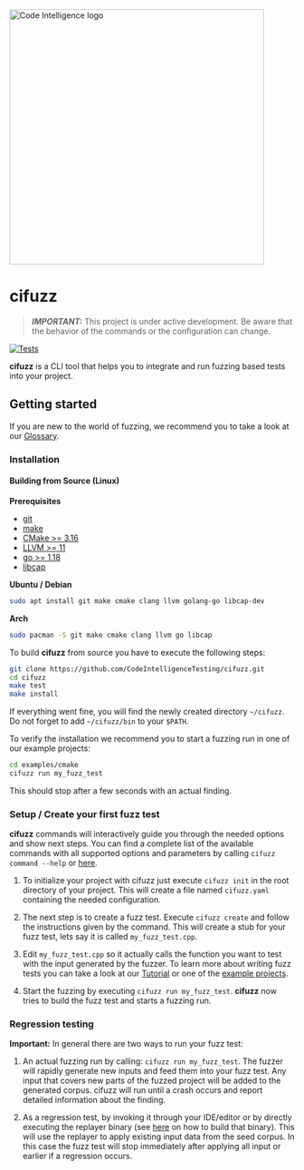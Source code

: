 <a href="https://www.code-intelligence.com/">
<img src="https://www.code-intelligence.com/hubfs/Logos/CI%20Logos/Logo_quer_white.png" alt="Code Intelligence logo" width="450px">
</a>

# cifuzz

> **_IMPORTANT:_** This project is under active development. 
Be aware that the behavior of the commands or the configuration 
can change.

[![Tests](https://github.com/CodeIntelligenceTesting/cifuzz/actions/workflows/pipeline_pr.yml/badge.svg?branch=main)](https://github.com/CodeIntelligenceTesting/cifuzz/actions/workflows/pipeline_pr.yml)

**cifuzz** is a CLI tool that helps you to integrate and run fuzzing 
based tests into your project.

## Getting started
If you are new to the world of fuzzing, we recommend you to take a 
look at our [Glossary](docs/Glossary.md).

### Installation

#### Building from Source (Linux)

**Prerequisites**
* [git](https://git-scm.com/)
* [make](https://www.gnu.org/software/make/)
* [CMake >= 3.16](https://cmake.org/)
* [LLVM >= 11](https://clang.llvm.org/get_started.html)
* [go >= 1.18](https://go.dev/doc/install)
* [libcap](https://man7.org/linux/man-pages/man3/libcap.3.html)


**Ubuntu / Debian**
```bash
sudo apt install git make cmake clang llvm golang-go libcap-dev 
```

**Arch**
```bash
sudo pacman -S git make cmake clang llvm go libcap
```

To build **cifuzz** from source you have to execute the following steps:
```bash
git clone https://github.com/CodeIntelligenceTesting/cifuzz.git
cd cifuzz
make test
make install
```
If everything went fine, you will find the newly created directory 
`~/cifuzz`. Do not forget to add `~/cifuzz/bin` to your `$PATH`.

To verify the installation we recommend you to start a fuzzing run
in one of our example projects:
``` bash
cd examples/cmake
cifuzz run my_fuzz_test
```
This should stop after a few seconds with an actual finding.

### Setup / Create your first fuzz test

**cifuzz** commands will interactively guide you through the needed 
options and show next steps. You can find a complete 
list of the available commands with all supported options and 
parameters by calling `cifuzz command --help` or 
[here](https://github.com/CodeIntelligenceTesting/cifuzz/wiki/cifuzz).

1. To initialize your project with cifuzz just execute `cifuzz init` 
in the root directory of your project. This will create a file named 
`cifuzz.yaml` containing the needed configuration.

2. The next step is to create a fuzz test. Execute `cifuzz create` 
and follow the instructions given by the command. This will create a 
stub for your fuzz test, lets say it is called `my_fuzz_test.cpp`.

3. Edit `my_fuzz_test.cpp` so it actually calls the function you want 
to test with the input generated by the fuzzer. To learn more about 
writing fuzz tests you can take a look at our 
[Tutorial](docs/How-To-Write-A-Fuzz-Test.md) or one of the 
[example projects](examples).

4. Start the fuzzing by executing `cifuzz run my_fuzz_test`. 
**cifuzz** now tries to build the fuzz test and starts a fuzzing run.

### Regression testing

**Important:** In general there are two ways to run your fuzz test:

1. An actual fuzzing run by calling: `cifuzz run my_fuzz_test`.
The fuzzer will rapidly generate new inputs and feed them into your 
fuzz test. Any input that covers new parts of the fuzzed project will 
be added to the generated corpus. cifuzz will run until a crash occurs 
and report detailed information about the finding.

2. As a regression test, by invoking it through your IDE/editor or by
directly executing the replayer binary 
(see [here](docs/How-To-Write-A-Fuzz-Test.md#how-to-buildcompile-your-fuzz-tests)
on how to build that binary).
This will use the replayer to apply existing input data from the
seed corpus. In this case the fuzz test will stop immediately after
applying all input or earlier if a regression occurs.

